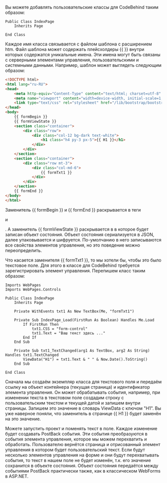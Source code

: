 
Вы можете добавлять пользовательские классы для CodeBehind таким образом:

```vbnet
Public Class IndexPage
    Inherits Page

End Class
```

Каждое имя класса связывается с файлом шаблона с расширением htm. Файл шаблона может содержать плейсхолдеры {{ }} внутри которых содержатся уникальные имена. Эти имена могут быть связаны с серверными элементами управления, пользовательскими и системными данными.
Например, шаблон может выглядеть следующим образом:

```html
<!DOCTYPE html>
<html lang="ru-RU">
<head>
    <meta http-equiv="Content-Type" content="text/html; charset=utf-8" />
    <meta name="viewport" content="width=device-width, initial-scale=1, shrink-to-fit=no" />
    <link type="text/css" rel="stylesheet" href="/lib/bootstrap/bootstrap.css" />
</head>
<body>
    {{ formBegin }}
    {{ formViewState }}
    <section class="container">
        <div class="row">
            <div class="col-12 bg-dark text-white">
                <h1 class="h4 py-3 px-5">{{ H1 }}</h1>
            </div>
        </div>
    </section>
    <section class="container">
        <div class="row mt-3">
            <div class="col-md-6">
                {{ formTxt1 }}
            </div>
        </div>
    </section>
    {{ formEnd }}
</body>
</html>
```

Заменитель {{ formBegin }} и {{ formEnd }} раскрывается в теги <form> и </form>. А заменитель {{ formViewState }} раскрывается в <input type=hidden /> в которое будет записан объект состояния. Объект состояния сериализуется в JSON, далее упаковывается и шифруется.
По-умолчанию в него записываются все свойства элементов управления, но это поведение можно переопределить.

Что касается заменителя {{ formTxt1 }}, то мы хотели бы, чтобы это было текстовое поле. Для этого в классе для CodeBehind требуется зарегистрировать элемент управления. Перепишем класс таким образом:

```vbnet
Imports WebPages
Imports WebPages.Controls

Public Class IndexPage
    Inherits Page

    Private WithEvents txt1 As New TextBox(Me, "formTxt1")

    Private Sub IndexPage_Load(FirstRun As Boolean) Handles Me.Load
        If FirstRun Then
            txt1.CSS = "form-control"
            txt1.Text = "Ваш текст здесь ..."
        End If
    End Sub

    Private Sub txt1_TextChanged(arg1 As TextBox, arg2 As String) Handles txt1.TextChanged
        ViewData("H1") = txt1.Text & " " & Now.Date().ToString()
    End Sub

End Class
```

Сначала мы создаём экземпляр класса для текстового поля и передаём ссылку на объект контейнера (текущая страница) и идентификатор элемента управления. Он может обрабатывать события, например, при изменении текста в текстовом поле создадим строку с пользовательским текстом и текущей датой и запишем внутри страницы. Запишем это значение в словарь ViewData с ключом "H1". Вы уже наверное поняли, что заменитель в странице {{ H1 }} будет заменён на это значение.

Можете запустить проект и поменять текст в поле. Каждое изменение будет создавать PostBack события. Эти события преобразуются в события элемента управления, которое мы можем перехватить и обработать.
Пользователю вернётся страница и отрисованный элемент управления в котором будет пользовательский текст. Если будут несколько элементов управления на форме и они будут перехватывать события, то текст в нашем поле не будет изменён, т.к. его значение сохранится в объекте состояния. Объект состояния передаётся между событиями PostBack практически также, как в классическом WebForms в ASP.NET.
